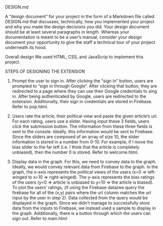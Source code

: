DESIGN.md
 
A “design document” for your project in the form of a Markdown file called DESIGN.md that discusses, technically, how you implemented your project and why you made the design decisions you did. Your design document should be at least several paragraphs in length. Whereas your documentation is meant to be a user’s manual, consider your design document your opportunity to give the staff a technical tour of your project underneath its hood.
 
Overall design
We used HTML, CSS, and JavaScrip to implement this project.
 
STEPS OF DESIGNING THE EXTENSION
 
 1) Prompt the user to sign in. After clicking the “sign in” button, users are prompted to “sign in through Google”. After clicking that button, they are redirected to a page where they can use their Google credentials to sing in. After being authenticated by Google, users are redirected to the extension. Additionally, their sign in credentials are stored in Firebase. Refer to pop.html.
  
 2) Users rate the article, their political view and paste the given article’s url. For each rating, users use a slider. Having input these 3 fields, users click the submission button. The information from these three fields is sent to the console. Ideally, this information would be sent to Firebase. Since the sliders are composed of an array of size 10, the slider information is stored in a number from 0-10. For example, if I move the bias slider to the far left (i.e. I think that the article is completely unbiased), then the number 0 is stored. Refer to welcome.html.
 
3) Display data in the graph. For this, we need to convey data to the graph. Ideally, we would convey relevant data from Firebase to the graph. In the graph, the x-axis represents the political views of the users (x=0 => left-winged to x=10 => right-winged). The y-axis represents the bias ratings of the users (y=0 => article is unbiased to y=10 => the article is biased). To plot the users’ ratings, (if using the Firebase data)we query the firebase for all of the (x,y) pairs where the url column matches the url input by the user in step 2). Data collected from the query would be displayed in the graph. Since we didn’t manage to successfully store data from the inputs to Firebase, we instead used a sample to display in the graph.  Additionally, there is a button through which the users can sign out. Refer to  main.html
